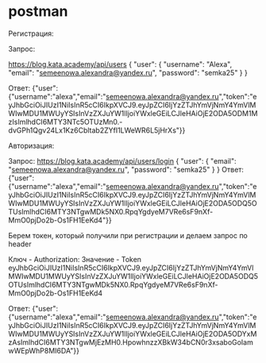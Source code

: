 # postman
Регистрация:

Запрос:

https://blog.kata.academy/api/users
 {
  "user": {
    "username": "Alexa",
    "email": "semeenowa.alexandra@yandex.ru",
    "password": "semka25"
  }
}

Ответ: {"user":{"username":"alexa","email":"semeenowa.alexandra@yandex.ru","token":"eyJhbGciOiJIUzI1NiIsInR5cCI6IkpXVCJ9.eyJpZCI6IjYzZTJhYmVjNmY4YmVlMWIwMDU1MWUyYSIsInVzZXJuYW1lIjoiYWxleGEiLCJleHAiOjE2ODA5ODM1MzIsImlhdCI6MTY3NTc5OTUzMn0.-dvGPh1Qgv24Lx1Kz6Cbltab2ZYfI1LWeWR6L5jHrXs"}}

Авторизация:

Запрос:
https://blog.kata.academy/api/users/login
 {
  "user": {
    "email": "semeenowa.alexandra@yandex.ru",
    "password": "semka25"
  }
}
Ответ: {"user":{"username":"alexa","email":"semeenowa.alexandra@yandex.ru","token":"eyJhbGciOiJIUzI1NiIsInR5cCI6IkpXVCJ9.eyJpZCI6IjYzZTJhYmVjNmY4YmVlMWIwMDU1MWUyYSIsInVzZXJuYW1lIjoiYWxleGEiLCJleHAiOjE2ODA5ODQ5OTUsImlhdCI6MTY3NTgwMDk5NX0.RpqYgdyeM7VRe6sF9nXf-MmO0pjDo2b-Os1FH1EeKd4"}}

Берем токен, который получили при регистрации и делаем запрос по header

Ключ - Authorization:
Значение - Token eyJhbGciOiJIUzI1NiIsInR5cCI6IkpXVCJ9.eyJpZCI6IjYzZTJhYmVjNmY4YmVlMWIwMDU1MWUyYSIsInVzZXJuYW1lIjoiYWxleGEiLCJleHAiOjE2ODA5ODQ5OTUsImlhdCI6MTY3NTgwMDk5NX0.RpqYgdyeM7VRe6sF9nXf-MmO0pjDo2b-Os1FH1EeKd4

Ответ: {"user":{"username":"alexa","email":"semeenowa.alexandra@yandex.ru","token":"eyJhbGciOiJIUzI1NiIsInR5cCI6IkpXVCJ9.eyJpZCI6IjYzZTJhYmVjNmY4YmVlMWIwMDU1MWUyYSIsInVzZXJuYW1lIjoiYWxleGEiLCJleHAiOjE2ODA5ODYxMzAsImlhdCI6MTY3NTgwMjEzMH0.HpowhnzzXBkW34bCN0r3xsaboGoIamwWEpWhP8MI6DA"}}
